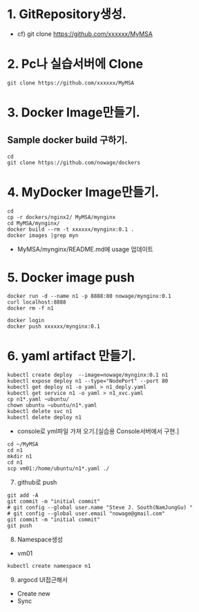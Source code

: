 # 1. GitRepository생성.
* cf) git clone https://github.com/xxxxxx/MyMSA

# 2. Pc나 실습서버에 Clone
```
git clone https://github.com/xxxxxx/MyMSA
```

# 3. Docker Image만들기.
## Sample docker build  구하기.
```
cd
git clone https://github.com/nowage/dockers
```

# 4. MyDocker Image만들기.
```
cd
cp -r dockers/nginx2/ MyMSA/mynginx
cd MyMSA/mynginx/
docker build --rm -t xxxxxx/mynginx:0.1 .
docker images |grep myn
```
* MyMSA/mynginx/README.md에 usage 업데이트

# 5. Docker image push
```
docker run -d --name n1 -p 8888:80 nowage/mynginx:0.1
curl localhost:8888
docker rm -f n1

docker login
docker push xxxxxx/mynginx:0.1
```

# 6. yaml artifact 만들기.
```
kubectl create deploy  --image=nowage/mynginx:0.1 n1
kubectl expose deploy n1 --type="NodePort" --port 80
kubectl get deploy n1 -o yaml > n1_deply.yaml
kubectl get service n1 -o yaml > n1_xvc.yaml
cp n1*.yaml ~ubuntu/
chown ubuntu ~ubuntu/n1*.yaml
kubectl delete svc n1
kubectl delete deploy n1
```
* console로 yml파일 가져 오기.[실습용 Console서버에서 구현.]
```
cd ~/MyMSA
cd n1
mkdir n1
cd n1
scp vm01:/home/ubuntu/n1*.yaml ./

```

7. github로 push
```
git add -A
git commit -m "initial commit"
# git config --global user.name "Steve J. South(NamJungGu) "
# git config --global user.email "nowage@gmail.com"
git commit -m "initial commit"
git push
````

8. Namespace생성
* vm01
```
kubectl create namespace n1
```

9. argocd UI접근해서
* Create new
* Sync
